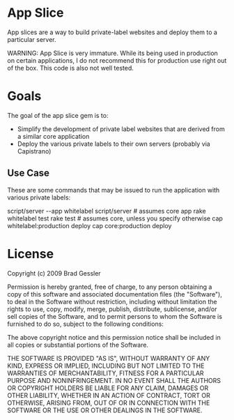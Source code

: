 # App Slice

App slices are a way to build private-label websites and deploy them to a particular server.

WARNING: App Slice is very immature. While its being used in production on certain applications, I do not recommend this for production use right out of the box. This code is also not well tested.

# Goals

The goal of the app slice gem is to:

 * Simplify the development of private label websites that are derived from a similar core application
 * Deploy the various private labels to their own servers (probably via Capistrano)
 
## Use Case

These are some commands that may be issued to run the application with 
various private labels:

  script/server --app whitelabel
  script/server # assumes core app
  rake whitelabel test
  rake test # assumes core, unless you specify otherwise
  cap whitelabel:production deploy
  cap core:production deploy

# License

  Copyright (c) 2009 Brad Gessler
  
  Permission is hereby granted, free of charge, to any person
  obtaining a copy of this software and associated documentation
  files (the "Software"), to deal in the Software without
  restriction, including without limitation the rights to use,
  copy, modify, merge, publish, distribute, sublicense, and/or sell
  copies of the Software, and to permit persons to whom the
  Software is furnished to do so, subject to the following
  conditions:
  
  The above copyright notice and this permission notice shall be
  included in all copies or substantial portions of the Software.
  
  THE SOFTWARE IS PROVIDED "AS IS", WITHOUT WARRANTY OF ANY KIND,
  EXPRESS OR IMPLIED, INCLUDING BUT NOT LIMITED TO THE WARRANTIES
  OF MERCHANTABILITY, FITNESS FOR A PARTICULAR PURPOSE AND
  NONINFRINGEMENT. IN NO EVENT SHALL THE AUTHORS OR COPYRIGHT
  HOLDERS BE LIABLE FOR ANY CLAIM, DAMAGES OR OTHER LIABILITY,
  WHETHER IN AN ACTION OF CONTRACT, TORT OR OTHERWISE, ARISING
  FROM, OUT OF OR IN CONNECTION WITH THE SOFTWARE OR THE USE OR
  OTHER DEALINGS IN THE SOFTWARE.
